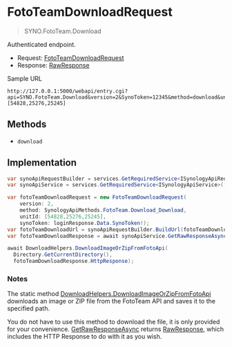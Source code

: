 # FotoTeamDownloadRequest

> SYNO.FotoTeam.Download

Authenticated endpoint.

- Request: [FotoTeamDownloadRequest](../src/Synology.Api.Sdk/SynologyApi/FotoTeam/Request/FotoTeamDownloadRequest.cs)
- Response: [RawResponse](../src/Synology.Api.Sdk/SynologyApi/Shared/Response/RawResponse.cs)

Sample URL

```
http://127.0.0.1:5000/webapi/entry.cgi?api=SYNO.FotoTeam.Download&version=2&SynoToken=12345&method=download&unit_id=[54828,25276,25245]
```

## Methods

- `download`

## Implementation

```csharp
var synoApiRequestBuilder = services.GetRequiredService<ISynologyApiRequestBuilder>();
var synoApiService = services.GetRequiredService<ISynologyApiService>();

var fotoTeamDownloadRequest = new FotoTeamDownloadRequest(
    version: 2,
    method: SynologyApiMethods.FotoTeam.Download_Download,
    unitId: [54828,25276,25245],
    synoToken: loginResponse.Data.SynoToken!);
var fotoTeamDownloadUrl = synoApiRequestBuilder.BuildUrl(fotoTeamDownloadRequest);
var fotoTeamDownloadResponse = await synoApiService.GetRawResponseAsync(fotoTeamDownloadUrl, cancellationToken);

await DownloadHelpers.DownloadImageOrZipFromFotoApi(
  Directory.GetCurrentDirectory(), 
  fotoTeamDownloadResponse.HttpResponse);
```

### Notes

The static method [DownloadHelpers.DownloadImageOrZipFromFotoApi](../src/Synology.Api.Sdk/SynologyApi/Helpers/DownloadHelpers.cs) downloads an image or ZIP file from the FotoTeam API and saves it to the specified path.

You do not have to use this method to download the file, it is only provided for your convenience. [GetRawResponseAsync](../src/Synology.Api.Sdk/SynologyApi/ISynologyApiService.cs) returns [RawResponse](../src/Synology.Api.Sdk/SynologyApi/Shared/Response/RawResponse.cs), which includes the HTTP Response to do with it as you wish.
